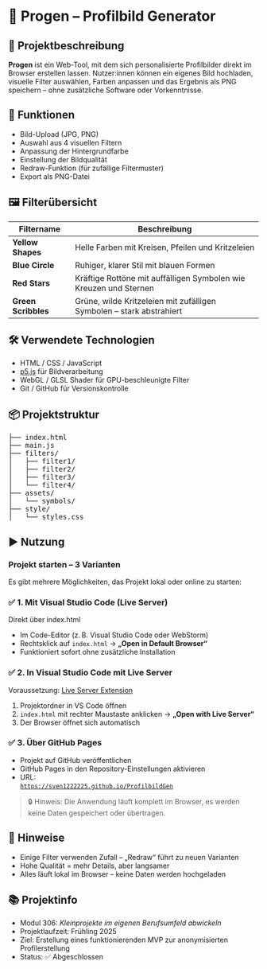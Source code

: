 # 📸 Progen – Profilbild Generator

## 🧩 Projektbeschreibung

**Progen** ist ein Web-Tool, mit dem sich personalisierte Profilbilder direkt im Browser erstellen lassen. Nutzer:innen können ein eigenes Bild hochladen, visuelle Filter auswählen, Farben anpassen und das Ergebnis als PNG speichern – ohne zusätzliche Software oder Vorkenntnisse.

## 🚀 Funktionen

- Bild-Upload (JPG, PNG)
- Auswahl aus 4 visuellen Filtern
- Anpassung der Hintergrundfarbe
- Einstellung der Bildqualität
- Redraw-Funktion (für zufällige Filtermuster)
- Export als PNG-Datei

## 🖼️ Filterübersicht

| Filtername        | Beschreibung                                                                 |
|-------------------|------------------------------------------------------------------------------|
| **Yellow Shapes** | Helle Farben mit Kreisen, Pfeilen und Kritzeleien                           |
| **Blue Circle**   | Ruhiger, klarer Stil mit blauen Formen                                       |
| **Red Stars**     | Kräftige Rottöne mit auffälligen Symbolen wie Kreuzen und Sternen           |
| **Green Scribbles** | Grüne, wilde Kritzeleien mit zufälligen Symbolen – stark abstrahiert      |

## 🛠️ Verwendete Technologien

- HTML / CSS / JavaScript
- [p5.js](https://p5js.org/) für Bildverarbeitung
- WebGL / GLSL Shader für GPU-beschleunigte Filter
- Git / GitHub für Versionskontrolle

## 📦 Projektstruktur

<pre>
├── index.html
├── main.js
├── filters/
│   ├── filter1/
│   ├── filter2/
│   ├── filter3/
│   └── filter4/
├── assets/
│   └── symbols/
├── style/
│   └── styles.css
</pre>


## ▶️ Nutzung

### Projekt starten – 3 Varianten

Es gibt mehrere Möglichkeiten, das Projekt lokal oder online zu starten:

### ✅ 1. Mit Visual Studio Code (Live Server)
Direkt über index.html

- Im Code-Editor (z. B. Visual Studio Code oder WebStorm)  
- Rechtsklick auf `index.html` → **„Open in Default Browser“**  
- Funktioniert sofort ohne zusätzliche Installation

### ✅ 2. In Visual Studio Code mit Live Server

Voraussetzung: [Live Server Extension](https://marketplace.visualstudio.com/items?itemName=ritwickdey.LiveServer)

1. Projektordner in VS Code öffnen  
2. `index.html` mit rechter Maustaste anklicken → **„Open with Live Server“**  
3. Der Browser öffnet sich automatisch

### ✅ 3. Über GitHub Pages

- Projekt auf GitHub veröffentlichen  
- GitHub Pages in den Repository-Einstellungen aktivieren  
- URL:  
  [`https://sven1222225.github.io/ProfilbildGen`](https://sven1222225.github.io/ProfilbildGen)

> 🔒 Hinweis: Die Anwendung läuft komplett im Browser, es werden keine Daten gespeichert oder übertragen.


## 📌 Hinweise

- Einige Filter verwenden Zufall – „Redraw“ führt zu neuen Varianten
- Hohe Qualität = mehr Details, aber langsamer
- Alles läuft lokal im Browser – keine Daten werden hochgeladen

## 📚 Projektinfo

- Modul 306: *Kleinprojekte im eigenen Berufsumfeld abwickeln*  
- Projektlaufzeit: Frühling 2025  
- Ziel: Erstellung eines funktionierenden MVP zur anonymisierten Profilerstellung  
- Status: ✅ Abgeschlossen

